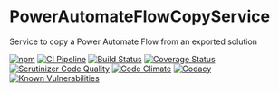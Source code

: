 # PowerAutomateFlowCopyService
Service to copy a Power Automate Flow from an exported solution

[![npm](https://img.shields.io/npm/v/font-color-contrast.svg)](https://www.npmjs.com/package/font-color-contrast)
[![CI Pipeline](https://github.com/russoedu/font-color-contrast/actions/workflows/main.yml/badge.svg)](https://github.com/russoedu/font-color-contrast/actions/workflows/main.yml)
[![Build Status](https://scrutinizer-ci.com/g/russoedu/font-color-contrast/badges/build.png?b=master)](https://scrutinizer-ci.com/g/russoedu/font-color-contrast/build-status/master)
[![Coverage Status](https://coveralls.io/repos/github/russoedu/font-color-contrast/badge.svg?branch=master)](https://coveralls.io/github/russoedu/font-color-contrast?branch=master)
[![Scrutinizer Code Quality](https://scrutinizer-ci.com/g/russoedu/font-color-contrast/badges/quality-score.png?b=master)](https://scrutinizer-ci.com/g/russoedu/font-color-contrast/?branch=master)
[![Code Climate](https://api.codeclimate.com/v1/badges/daed002166b4a0404ea5/maintainability)](https://codeclimate.com/github/russoedu/font-color-contrast/maintainability)
[![Codacy](https://app.codacy.com/project/badge/Grade/320aed91c5c5438397df48b1cc85cc8a)](https://www.codacy.com/gh/russoedu/font-color-contrast/dashboard?utm_source=github.com&amp;utm_medium=referral&amp;utm_content=russoedu/font-color-contrast&amp;utm_campaign=Badge_Grade)
[![Known Vulnerabilities](https://snyk.io/test/npm/font-color-contrast/badge.svg)](https://snyk.io/test/npm/font-color-contrast)
